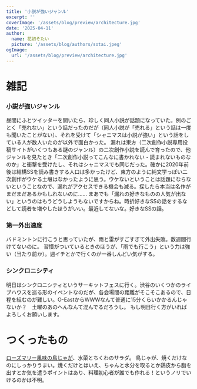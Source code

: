 ```yaml
---
title: '小説が強いジャンル'
excerpt: ''
coverImage: '/assets/blog/preview/architecture.jpg'
date: '2025-04-11'
author:
  name: 花初そたい
  picture: '/assets/blog/authors/sotai.jpeg'
ogImage:
  url: '/assets/blog/preview/architecture.jpg'
---
```

# 雑記
### 小説が強いジャンル
昼間にふとツイッターを開いたら、珍しく同人小説が話題になっていた。例のごとく「売れない」という話だったのだが（同人小説が「売れる」という話は一度も聞いたことがない）、それを受けて「シャニマスは小説が強い」という話をしている人が数人いたのが以外で面白かった。
漏れは東方（二次創作小説専用投稿サイトがいくつもある謎のジャンル）の二次創作小説を読んで育ったので、他ジャンルを見たとき「二次創作小説ってこんなに書かれない・読まれないものなのか」と衝撃を受けたし、それはシャニマスでも同じだった。確かに2020年前後は結構SSを読み書きする人口は多かったけど、東方のように純文学っぽい二次創作がウケる土壌はなかったように思う。ウケないということは話題にならないということなので、漏れがアクセスできる機会も減る。探したら本当は名作がまだまだあるかもしれないのに……
まあでも「漏れの好きなものの人気が出ない」というのはもうどうしようもないですからね。時折好きなSSの話をするなどして読者を増やしたほうがいい。最近してないな。好きなSSの話。

### 第一外出速度
バドミントンに行こうと思っていたが、雨と雷がすごすぎて外出失敗。数週間行けてないのに。
習慣がついているときのほうが、「雨でも行こう」という力は強い（当たり前か）。週イチとかで行くのが一番しんどい気がする。

### シンクロニシティ
明日はシンクロニシティというサーキットフェスに行く。渋谷のいくつかのライブハウスを巡る形のイベントなのだが、各会場間の距離がそこそこあるので、日程を組むのが難しい。O-EastからWWWなんて普通に15分くらいかかるんじゃないか？　土曜のあのへんなんて混んでるだろうし。
もし明日行く方がいればよろしくお願いします。

# つくったもの
[ローズマリー風味の鳥じゃが](https://note.com/imaimami/n/n975f6820d374)、水菜とちくわのサラダ。
鳥じゃが、焼くだけなのにしっかりうまい。焼くだけとはいえ、ちゃんと水分を取るとか鶏皮から脂を出すとか気を遣うポイントはあり、料理初心者が誰でも作れる！というノリでいけるのかは不明。
